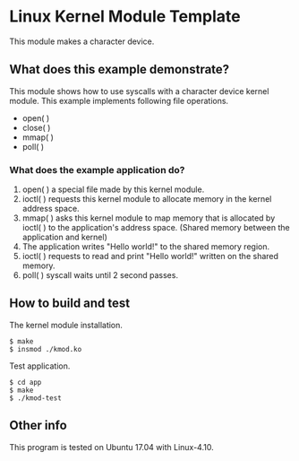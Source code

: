 # Linux Kernel Module Template

This module makes a character device.

## What does this example demonstrate?

This module shows how to use syscalls with a character device kernel module. This example implements following file operations.

- open( )
- close( )
- mmap( )
- poll( )

### What does the example application do?

1. open( ) a special file made by this kernel module.
1. ioctl( ) requests this kernel module to allocate memory in the kernel address space.
1. mmap( ) asks this kernel module to map memory that is allocated by ioctl( ) to the application's address space. (Shared memory between the application and kernel)
1. The application writes "Hello world!" to the shared memory region.
1. ioctl( ) requests to read and print "Hello world!" written on the shared memory.
1. poll( ) syscall waits until 2 second passes.

## How to build and test

The kernel module installation.

```
$ make
$ insmod ./kmod.ko
```

Test application.

```
$ cd app
$ make
$ ./kmod-test
```

## Other info

This program is tested on Ubuntu 17.04 with Linux-4.10.
